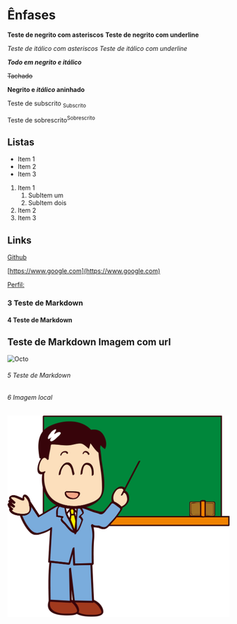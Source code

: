 # Ênfases 

**Teste de negrito com asteriscos**
__Teste de negrito com underline__

*Teste de itálico com asteriscos*
_Teste de itálico com underline_

***Todo em negrito e itálico***

~~Tachado~~

**Negrito e _itálico_ aninhado**

Teste de subscrito <sub>Subscrito</sub>

Teste de sobrescrito<sup>Sobrescrito</sup>


## Listas

* Item 1
* Item 2
* Item 3


1. Item 1
   1. SubItem um
   1. SubItem dois
2. Item 2
3. Item 3

## Links

[Github](https://www.github.com)

[https://www.google.com](https://www.google.com)

[Perfil: ](https://www.github.com/marcelookasaki/)

### 3 Teste de Markdown 


#### 4 Teste de Markdown 


## Teste de Markdown Imagem com url

![Octo](https://myoctocat.com/assets/images/base-octocat.svg)

###### 5 Teste de Markdown
###### 6 Imagem local

![Profe](img/profe.png)